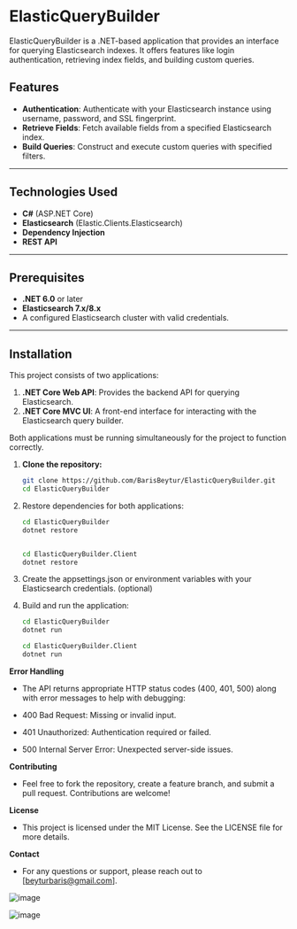 # ElasticQueryBuilder

ElasticQueryBuilder is a .NET-based application that provides an interface for querying Elasticsearch indexes. It offers features like login authentication, retrieving index fields, and building custom queries.

## Features
- **Authentication**: Authenticate with your Elasticsearch instance using username, password, and SSL fingerprint.
- **Retrieve Fields**: Fetch available fields from a specified Elasticsearch index.
- **Build Queries**: Construct and execute custom queries with specified filters.

---

## Technologies Used
- **C#** (ASP.NET Core)
- **Elasticsearch** (Elastic.Clients.Elasticsearch)
- **Dependency Injection**
- **REST API**

---

## Prerequisites
- **.NET 6.0** or later
- **Elasticsearch 7.x/8.x**
- A configured Elasticsearch cluster with valid credentials.

---

## Installation

This project consists of two applications:
1. **.NET Core Web API**: Provides the backend API for querying Elasticsearch.
2. **.NET Core MVC UI**: A front-end interface for interacting with the Elasticsearch query builder.

Both applications must be running simultaneously for the project to function correctly.


1. **Clone the repository:**
   ```bash
   git clone https://github.com/BarisBeytur/ElasticQueryBuilder.git
   cd ElasticQueryBuilder


2. Restore dependencies for both applications:

   ```bash
   cd ElasticQueryBuilder
   dotnet restore

   
   cd ElasticQueryBuilder.Client
   dotnet restore
   
4. Create the appsettings.json or environment variables with your Elasticsearch credentials. (optional)

5. Build and run the application:

   ```bash
   cd ElasticQueryBuilder
   dotnet run

   cd ElasticQueryBuilder.Client
   dotnet run

   
**Error Handling**
   - The API returns appropriate HTTP status codes (400, 401, 500) along with error messages to help with debugging:
   
   - 400 Bad Request: Missing or invalid input.
   - 401 Unauthorized: Authentication required or failed.
   - 500 Internal Server Error: Unexpected server-side issues.

**Contributing**
   - Feel free to fork the repository, create a feature branch, and submit a pull request. Contributions are welcome!

**License**
   - This project is licensed under the MIT License. See the LICENSE file for more details.

**Contact**
   - For any questions or support, please reach out to [beyturbaris@gmail.com].





![image](https://github.com/user-attachments/assets/d90c4717-4a6a-4a2b-90b0-f48cc9bb9277)


![image](https://github.com/user-attachments/assets/64eae301-f064-442d-a14a-5da17d6f75bf)



   

